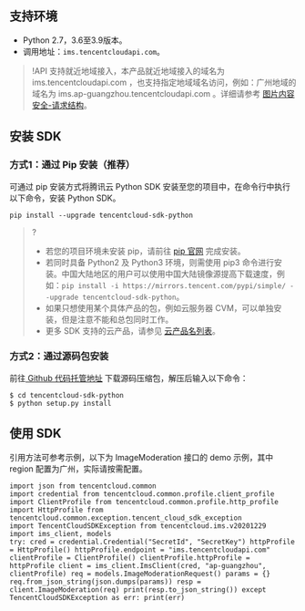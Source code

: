 ## 支持环境
- Python 2.7，3.6至3.9版本。
- 调用地址：`ims.tencentcloudapi.com`。
>!API 支持就近地域接入，本产品就近地域接入的域名为 ims.tencentcloudapi.com ，也支持指定地域域名访问，例如：广州地域的域名为 ims.ap-guangzhou.tencentcloudapi.com 。详细请参考 [图片内容安全-请求结构](https://cloud.tencent.com/document/product/1125/53276)。
>

## 安装 SDK
### 方式1：通过 Pip 安装（推荐）
可通过 pip 安装方式将腾讯云 Python SDK 安装至您的项目中，在命令行中执行以下命令，安装 Python SDK。
```
pip install --upgrade tencentcloud-sdk-python
```
>?
>- 若您的项目环境未安装 pip，请前往 [pip 官网](https://pip.pypa.io/en/stable/installation/) 完成安装。
>- 若同时具备 Python2 及 Python3 环境，则需使用 pip3 命令进行安装。中国大陆地区的用户可以使用中国大陆镜像源提高下载速度，例如：`pip install -i https://mirrors.tencent.com/pypi/simple/ --upgrade tencentcloud-sdk-python`。
>- 如果只想使用某个具体产品的包，例如云服务器 CVM，可以单独安装，但是注意不能和总包同时工作。
>- 更多 SDK 支持的云产品，请参见 [云产品名列表](https://cloud.tencent.com/document/product/494/42698#.E6.94.AF.E6.8C.81-sdk-3.0.E7.89.88.E6.9C.AC.E7.9A.84.E4.BA.91.E4.BA.A7.E5.93.81.E5.88.97.E8.A1.A8)。

### 方式2：通过源码包安装
前往[ Github 代码托管地址](https://github.com/tencentcloud/tencentcloud-sdk-python) 下载源码压缩包，解压后输入以下命令：
```
$ cd tencentcloud-sdk-python
$ python setup.py install
```

## 使用 SDK
引用方法可参考示例，以下为 ImageModeration 接口的 demo 示例，其中 region 配置为广州，实际请按需配置。
```
import json from tencentcloud.common
import credential from tencentcloud.common.profile.client_profile
import ClientProfile from tencentcloud.common.profile.http_profile
import HttpProfile from tencentcloud.common.exception.tencent_cloud_sdk_exception
import TencentCloudSDKException from tencentcloud.ims.v20201229
import ims_client, models
try: cred = credential.Credential("SecretId", "SecretKey") httpProfile = HttpProfile() httpProfile.endpoint = "ims.tencentcloudapi.com"
clientProfile = ClientProfile() clientProfile.httpProfile = httpProfile client = ims_client.ImsClient(cred, "ap-guangzhou", clientProfile) req = models.ImageModerationRequest() params = {}
req.from_json_string(json.dumps(params)) resp = client.ImageModeration(req) print(resp.to_json_string()) except TencentCloudSDKException as err: print(err)
```
